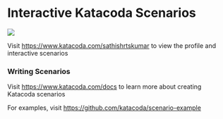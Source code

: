 # Interactive Katacoda Scenarios

[![](http://shields.katacoda.com/katacoda/sathishrtskumar/count.svg)](https://www.katacoda.com/sathishrtskumar "Get your profile on Katacoda.com")

Visit https://www.katacoda.com/sathishrtskumar to view the profile and interactive scenarios

### Writing Scenarios
Visit https://www.katacoda.com/docs to learn more about creating Katacoda scenarios

For examples, visit https://github.com/katacoda/scenario-example
